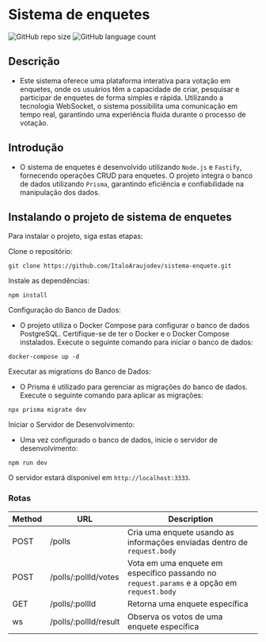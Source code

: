 # Sistema de enquetes

![GitHub repo size](https://img.shields.io/github/repo-size/ItaloAraujodev/sistema-enquete?style=for-the-badge)
![GitHub language count](https://img.shields.io/github/languages/count/ItaloAraujodev/sistema-enquete?style=for-the-badge)

## Descrição

- Este sistema oferece uma plataforma interativa para votação em enquetes, onde os usuários têm a capacidade de criar, pesquisar e participar de enquetes de forma simples e rápida. Utilizando a tecnologia WebSocket, o sistema possibilita uma comunicação em tempo real, garantindo uma experiência fluida durante o processo de votação.

## Introdução

- O sistema de enquetes é desenvolvido utilizando ```Node.js``` e ```Fastify```, fornecendo operações CRUD para enquetes. O projeto integra o banco de dados utilizando ```Prisma```, garantindo eficiência e confiabilidade na manipulação dos dados.

## Instalando o projeto de sistema de enquetes

Para instalar o projeto, siga estas etapas:

Clone o repositório:
```
git clone https://github.com/ItaloAraujodev/sistema-enquete.git
```
Instale as dependências:
```
npm install
```
Configuração do Banco de Dados:
- O projeto utiliza o Docker Compose para configurar o banco de dados PostgreSQL. Certifique-se de ter o Docker e o Docker Compose instalados. Execute o seguinte comando para iniciar o banco de dados:
```
docker-compose up -d
```
Executar as migrations do Banco de Dados:
- O Prisma é utilizado para gerenciar as migrações do banco de dados. Execute o seguinte comando para aplicar as migrações:
```
npx prisma migrate dev
```

Iniciar o Servidor de Desenvolvimento:
- Uma vez configurado o banco de dados, inicie o servidor de desenvolvimento:

```
npm run dev
```
O servidor estará disponível em ```http://localhost:3333```.

### Rotas

| Method | URL                    | Description                                                                                            |
| ------ | -----------------------| -------------------------------------------------------------------------------------------------------|
| POST   | /polls                 | Cria uma enquete usando as informações enviadas dentro de `request.body`                               |
| POST   | /polls/:pollId/votes   | Vota em uma enquete em específico passando no `request.params` e a opção em `request.body`             |
| GET    | /polls/:pollId         | Retorna uma enquete específica                                                                         |
| ws     | /polls/:pollId/result  | Observa os votos de uma enquete específica                                                             |
